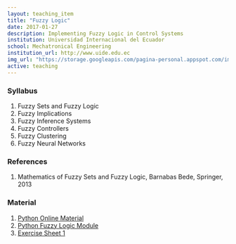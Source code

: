 ```yaml
---
layout: teaching_item
title: "Fuzzy Logic"
date: 2017-01-27
description: Implementing Fuzzy Logic in Control Systems
institution: Universidad Internacional del Ecuador
school: Mechatronical Engineering
institution_url: http://www.uide.edu.ec
img_url: "https://storage.googleapis.com/pagina-personal.appspot.com/img_teaching/fuzzy.png"
active: teaching
---
```


### Syllabus
1. Fuzzy Sets and Fuzzy Logic
2. Fuzzy Implications
3. Fuzzy Inference Systems
4. Fuzzy Controllers
5. Fuzzy Clustering
6. Fuzzy Neural Networks

### References
1. Mathematics of Fuzzy Sets and Fuzzy Logic, Barnabas Bede, Springer, 2013

### Material
1. [Python Online Material](https://en.wikibooks.org/wiki/Python_Programming)
2. [Python Fuzzy Logic Module](https://github.com/scikit-fuzzy/scikit-fuzzy)
3. [Exercise Sheet 1](https://drive.google.com/file/d/0B2nLPtUBf8r8Wll3T0tRUmZoNEE/view?usp=sharing)
